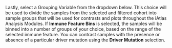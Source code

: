 Lastly, select a Grouping Variable from the dropdown below. This choice will be used to divide the samples from the selected and filtered cohort into sample groups that will be used for contrasts and plots throughout the iAtlas Analysis Modules. If **Immune Feature Bins** is selected, the samples will be binned into a number of groups of your choice, based on the range of the selected immune feature. You can contrast samples with the presence or absence of a particular driver mutation using the **Driver Mutation** selection.
